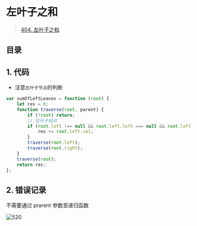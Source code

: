 
# 左叶子之和


>  [404. 左叶子之和](https://leetcode.cn/problems/sum-of-left-leaves/)


## 目录
<!-- toc -->
 ## 1. 代码 

- 注意`左叶子节点`的判断

```javascript hl:6
var sumOfLeftLeaves = function (root) {
    let res = 0;
    function traverse(root, parent) {
        if (!root) return;
        // 左叶子结点
        if (root.left !== null && root.left.left === null && root.left.right === null) {
            res += root.left.val;
        }
        traverse(root.left);
        traverse(root.right);
    }
    traverse(root);
    return res;
};

```

## 2. 错误记录

不需要通过 prarent 参数至递归函数

![520](#)